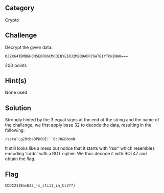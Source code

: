 ## Category

Crypto

## Challenge

Decrypt the given data:

    OJZXG4TBMBGHCMSEORRGCMCQIQYEIRJ2MBQDAOR7GATEIYTONZHAU===

200 points

## Hint(s)

None used

## Solution

Strongly hinted by the 3 equal signs at the end of the string and the name of the challenge, we first apply base 32 to decode the data, resulting in the following:

    rssra`Lq2Dtba0PD0DE:``0:?0&DbnnN
    
It still looks like a mess but notice that it starts with 'rssr' which resembles encoding 'cddc' with a ROT cipher. We thus decode it with ROT47 and obtain the flag.

## Flag

    CDDC21{BasE32_!s_sti11_in_Us3??}
